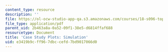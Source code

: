 ```yaml
---
content_type: resource
description: ''
file: https://ol-ocw-studio-app-qa.s3.amazonaws.com/courses/18-s096-topics-in-mathematics-with-applications-in-finance-fall-2013/e3419b9cff967dbccefd7bd9017066d0_MIT18_S096F13_Smltn_TwoAst.pdf
file_type: application/pdf
parent_uid: 2b463a8a-0a52-09f1-38e5-d6814ffaf688
resourcetype: Document
title: 'Case Study Plots: Simulation'
uid: e3419b9c-ff96-7dbc-cefd-7bd9017066d0
---
```

